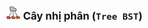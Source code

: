 # <img src="https://raw.githubusercontent.com/Zenfection/Image/master/2020/12/16-23-17-59-icons8-folder_tree.png" width="40"> Cây nhị phân (`Tree BST`)
